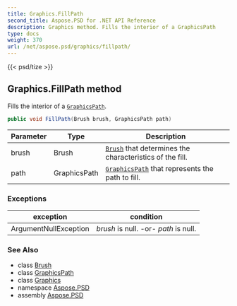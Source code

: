 ```yaml
---
title: Graphics.FillPath
second_title: Aspose.PSD for .NET API Reference
description: Graphics method. Fills the interior of a GraphicsPath
type: docs
weight: 370
url: /net/aspose.psd/graphics/fillpath/
---
```

{{< psd/tize >}}
## Graphics.FillPath method

Fills the interior of a [`GraphicsPath`](../../graphicspath/).

```csharp
public void FillPath(Brush brush, GraphicsPath path)
```

| Parameter | Type | Description |
| --- | --- | --- |
| brush | Brush | [`Brush`](../../brush/) that determines the characteristics of the fill. |
| path | GraphicsPath | [`GraphicsPath`](../../graphicspath/) that represents the path to fill. |

### Exceptions

| exception | condition |
| --- | --- |
| ArgumentNullException | *brush* is null. -or- *path* is null. |

### See Also

* class [Brush](../../brush/)
* class [GraphicsPath](../../graphicspath/)
* class [Graphics](../)
* namespace [Aspose.PSD](../../graphics/)
* assembly [Aspose.PSD](../../../)


